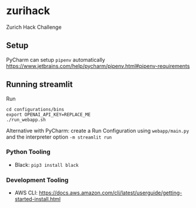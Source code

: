 # zurihack

Zurich Hack Challenge

## Setup

PyCharm can setup `pipenv` automatically https://www.jetbrains.com/help/pycharm/pipenv.html#pipenv-requirements

## Running streamlit
Run
```
cd configurations/bins
export OPENAI_API_KEY=REPLACE_ME
./run_webapp.sh
```

Alternative with PyCharm: create a Run Configuration using `webapp/main.py` and the interpreter option `-m streamlit run`

### Python Tooling

* Black: `pip3 install black`

### Development Tooling

* AWS CLI: https://docs.aws.amazon.com/cli/latest/userguide/getting-started-install.html